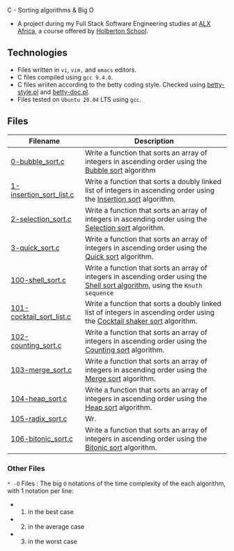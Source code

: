 C - Sorting algorithms & Big O

- A project during my Full Stack Software Engineering studies at [ALX Africa](https://www.alxafrica.com/software-engineering-2022/), a course offered by [Holberton School](https://www.holbertonschool.com/).

## Technologies 
- Files written in ```vi```, ```vim,``` and ```emacs``` editors. 
- C files compiled using ```gcc 9.4.0```.
- C files wriiten according to the betty coding style. Checked using [betty-style.pl](https://github.com/holbertonschool/Betty/blob/master/betty-style.pl) and [betty-doc.pl](https://github.com/holbertonschool/Betty/blob/master/betty-doc.pl).
- Files tested on ```Ubuntu 20.04``` LTS using ```gcc```.

## Files 

| Filename  | Description |
| ---  | --- |
|[0-bubble_sort.c](0-bubble_sort.c)|Write a function that sorts an array of integers in ascending order using the [Bubble sort](https://intranet.alxswe.com/rltoken/awhP8BhtkGi-lwmMc2-KAw) algorithm|
|[1-insertion_sort_list.c](1-insertion_sort_list.c)|Write a function that sorts a doubly linked list of integers in ascending order using the [Insertion sort](https://intranet.alxswe.com/rltoken/GocxRKbPdsmERXeOHMCO2w) algorithm.|
|[2-selection_sort.c](2-selection_sort.c)|Write a function that sorts an array of integers in ascending order using the [Selection sort](https://intranet.alxswe.com/rltoken/SEbg0fBEraioQcl-igvUSw) algorithm.|
|[3-quick_sort.c](3-quick_sort.c)|Write a function that sorts an array of integers in ascending order using the [Quick sort](https://intranet.alxswe.com/rltoken/_pBTrH0Xyo4BRmQn4CtnMg) algorithm.|
|[100-shell_sort.c](100-shell_sort.c)|Write a function that sorts an array of integers in ascending order using the [Shell sort algorithm](https://intranet.alxswe.com/rltoken/FdpP4Qin3iDAaz1kuPD2Kg), using the ```Knuth sequence```|
|[101-cocktail_sort_list.c](101-cocktail_sort_list.c)|Write a function that sorts a doubly linked list of integers in ascending order using the [Cocktail shaker sort](https://intranet.alxswe.com/rltoken/bwa4mHfUbbWTB8J2OIHvpA) algorithm.|
|[102-counting_sort.c](102-counting_sort.c)|Write a function that sorts an array of integers in ascending order using the [Counting sort](https://intranet.alxswe.com/rltoken/ChcoDSCqnJHGC-qrSPEGHQ) algorithm.|
|[103-merge_sort.c](103-merge_sort.c)|Write a function that sorts an array of integers in ascending order using the [Merge sort](https://intranet.alxswe.com/rltoken/8sZ3nAhd_YLNzHCgNbbf8A) algorithm.|
|[104-heap_sort.c](104-heap_sort.c)|Write a function that sorts an array of integers in ascending order using the [Heap sort](https://intranet.alxswe.com/rltoken/YKYRdSdomaVkNrtNv1KS6Q) algorithm.|
|[105-radix_sort.c](105-radix_sort.c)|Wr.|ite a function that sorts an array of integers in ascending order using the [Radix sort](https://intranet.alxswe.com/rltoken/pBsj4j_AF_mJAgNZWmX3VQ) algorithm.|
|[106-bitonic_sort.c](106-bitonic_sort.c)|Write a function that sorts an array of integers in ascending order using the [Bitonic sort](https://intranet.alxswe.com/rltoken/N-bjAbxm5yr4DoeIDz5lLw) algorithm.|


### Other Files
```* -O``` Files : The big ```O``` notations of the time complexity of the each algorithm, with 1 notation per line:
- 1. in the best case
- 2. in the average case
- 3. in the worst case







